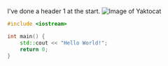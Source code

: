 # 
I've done a header 1 at the start.
![Image of Yaktocat](https://octodex.github.com/images/yaktocat.png)

``` c++
#include <iostream>

int main() {
    std::cout << "Hello World!";
    return 0;
}
```

